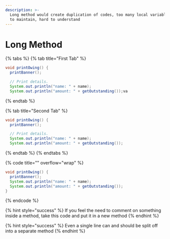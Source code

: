 ```yaml
---
description: >-
  Long method would create duplication of codes, too many local variable, hard
  to maintain, hard to understand
---
```


# Long Method

{% tabs %}
{% tab title="First Tab" %}
```java
void printOwing() {
  printBanner();

  // Print details.
  System.out.println("name: " + name);
  System.out.println("amount: " + getOutstanding());va
```
{% endtab %}

{% tab title="Second Tab" %}
```java
void printOwing() {
  printBanner();

  // Print details.
  System.out.println("name: " + name);
  System.out.println("amount: " + getOutstanding());
```
{% endtab %}
{% endtabs %}

{% code title="" overflow="wrap" %}
```java
void printOwing() {
  printBanner();
  System.out.println("name: " + name);
  System.out.println("amount: " + getOutstanding());
}
```
{% endcode %}

{% hint style="success" %}
If you feel the need to comment on something inside a method, take this code and put it in a new method
{% endhint %}

{% hint style="success" %}
Even a single line can and should be split off into a separate method
{% endhint %}

